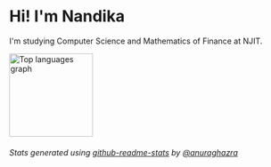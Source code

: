 # Hi! I'm Nandika
I'm studying Computer Science and Mathematics of Finance at NJIT.
<div align="left">
  <img src="https://github-readme-stats.vercel.app/api/top-langs/?username=nandika-k&hide=jupyter%20notebook&layout=compact&theme=ocean_dark&hide_border=true" height="150" alt="Top languages graph" />
</div>

###### Stats generated using [github-readme-stats](https://github.com/anuraghazra/github-readme-stats) by [@anuraghazra](https://github.com/anuraghazra)
